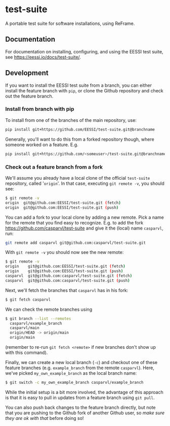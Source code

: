 # test-suite

A portable test suite for software installations, using ReFrame.

## Documentation

For documentation on installing, configuring, and using the EESSI test suite, see https://eessi.io/docs/test-suite/.

## Development

If you want to install the EESSI test suite from a branch, you can either
install the feature branch with `pip`, or clone the Github repository and check
out the feature branch.

### Install from branch with pip

To install from one of the branches of the main repository, use:

```bash
pip install git+https://github.com/EESSI/test-suite.git@branchname
```

Generally, you'll want to do this from a forked repository though, where
someone worked on a feature. E.g.

```bash
pip install git+https://github.com/<someuser>/test-suite.git@branchname
```

### Check out a feature branch from a fork

We'll assume you already have a local clone of the official `test-suite`
repository, called '`origin`'. In that case, executing `git remote -v`, you
should see:

```bash
$ git remote -v
origin  git@github.com:EESSI/test-suite.git (fetch)
origin  git@github.com:EESSI/test-suite.git (push)
```

You can add a fork to your local clone by adding a new remote. Pick a name for
the remote that you find easy to recognize. E.g. to add the fork
https://github.com/casparvl/test-suite and give it the (local) name `casparvl`,
run:

```bash
git remote add casparvl git@github.com:casparvl/test-suite.git
```

With `git remote -v` you should now see the new remote:

```bash
$ git remote -v
origin    git@github.com:EESSI/test-suite.git (fetch)
origin    git@github.com:EESSI/test-suite.git (push)
casparvl  git@github.com:casparvl/test-suite.git (fetch)
casparvl  git@github.com:casparvl/test-suite.git (push)
```

Next, we'll fetch the branches that `casparvl` has in his fork:

```bash
$ git fetch casparvl
```

We can check the remote branches using
```bash
$ git branch --list --remotes
  casparvl/example_branch
  casparvl/main
  origin/HEAD -> origin/main
  origin/main
```

(remember to re-run `git fetch <remote>` if new branches don't show up with
this command).

Finally, we can create a new local branch (`-c`) and checkout one of these
feature branches (e.g. `example_branch` from the remote `casparvl`). Here, we've
picked `my_own_example_branch` as the local branch name:
```bash
$ git switch -c my_own_example_branch casparvl/example_branch
```

While the initial setup is a bit more involved, the advantage of this approach
is that it is easy to pull in updates from a feature branch using `git pull`.

You can also push back changes to the feature branch directly, but note that
you are pushing to the Github fork of another Github user, so _make sure they
are ok with that_ before doing so!
